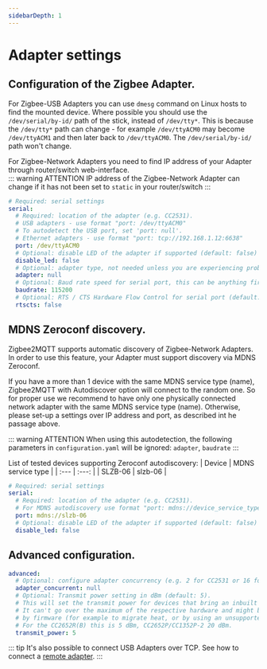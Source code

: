 ```yaml
---
sidebarDepth: 1
---
```


# Adapter settings

## Configuration of the Zigbee Adapter.
For Zigbee-USB Adapters you can use `dmesg` command on Linux hosts to find the mounted device. Where possible you should use the `/dev/serial/by-id/` path of the stick, instead of `/dev/tty*`. This is because the `/dev/tty*` path can change - for example `/dev/ttyACM0` may become `/dev/ttyACM1` and then later back to `/dev/ttyACM0`. The `/dev/serial/by-id/` path won't change.

For Zigbee-Network Adapters you need to find IP address of your Adapter through router/switch web-interface.\
::: warning ATTENTION
IP address of the Zigbee-Network Adapter can change if it has not been set to `static` in your router/switch
:::

```yaml
# Required: serial settings
serial:
  # Required: location of the adapter (e.g. CC2531).
  # USB adapters - use format "port: /dev/ttyACM0"
  # To autodetect the USB port, set 'port: null'.
  # Ethernet adapters - use format "port: tcp://192.168.1.12:6638"
  port: /dev/ttyACM0 
  # Optional: disable LED of the adapter if supported (default: false)
  disable_led: false
  # Optional: adapter type, not needed unless you are experiencing problems (default: shown below, options: zstack, deconz, ezsp)
  adapter: null
  # Optional: Baud rate speed for serial port, this can be anything firmware support but default is 115200 for Z-Stack and EZSP, 38400 for Deconz, however note that some EZSP firmware need 57600.
  baudrate: 115200
  # Optional: RTS / CTS Hardware Flow Control for serial port (default: false)
  rtscts: false
```

## MDNS Zeroconf discovery.
Zigbee2MQTT supports automatic discovery of Zigbee-Network Adapters. In order to use this feature, your Adapter must support discovery via MDNS Zeroconf.

If you have a more than 1 device with the same MDNS service type (name), Zigbee2MQTT with Autodiscover option will connect to the random one. So for proper use we recommend to have only one physically connected network adapter with the same MDNS service type (name). Otherwise, please set-up a settings over IP address and port, as described int he passage above.

::: warning ATTENTION
When using this autodetection, the following parameters in `configuration.yaml` will be ignored: `adapter`, `baudrate`
:::

List of tested devices supporting Zeroconf autodiscovery:
| Device  | MDNS service type |
| :---    | :---:             |
| SLZB-06 | slzb-06           |

```yaml
# Required: serial settings
serial:
  # Required: location of the adapter (e.g. CC2531).
  # For MDNS autodiscovery use format "port: mdns://device_service_type".
  port: mdns://slzb-06
  # Optional: disable LED of the adapter if supported (default: false)
  disable_led: false
```

<!-- TODO: some notes about rtscts? Is it useful, which adapter supports it? -->
## Advanced configuration.
```yaml
advanced:
  # Optional: configure adapter concurrency (e.g. 2 for CC2531 or 16 for CC26X2R1) (default: null, uses recommended value)
  adapter_concurrent: null
  # Optional: Transmit power setting in dBm (default: 5).
  # This will set the transmit power for devices that bring an inbuilt amplifier.
  # It can't go over the maximum of the respective hardware and might be limited
  # by firmware (for example to migrate heat, or by using an unsupported firmware).
  # For the CC2652R(B) this is 5 dBm, CC2652P/CC1352P-2 20 dBm.
  transmit_power: 5
```

::: tip 
It's also possible to connect USB Adapters over TCP. See how to connect a [remote adapter](../../advanced/remote-adapter/connect_to_a_remote_adapter.md).
:::
